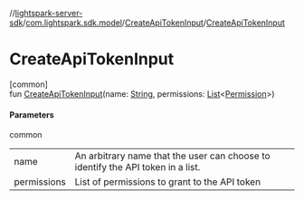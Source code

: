 //[lightspark-server-sdk](../../../index.md)/[com.lightspark.sdk.model](../index.md)/[CreateApiTokenInput](index.md)/[CreateApiTokenInput](-create-api-token-input.md)

# CreateApiTokenInput

[common]\
fun [CreateApiTokenInput](-create-api-token-input.md)(name: [String](https://kotlinlang.org/api/latest/jvm/stdlib/kotlin/-string/index.html), permissions: [List](https://kotlinlang.org/api/latest/jvm/stdlib/kotlin.collections/-list/index.html)&lt;[Permission](../-permission/index.md)&gt;)

#### Parameters

common

| | |
|---|---|
| name | An arbitrary name that the user can choose to identify the API token in a list. |
| permissions | List of permissions to grant to the API token |

